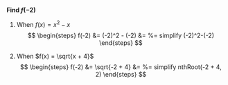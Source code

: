 **Find $f(-2)$**

1. When $f(x) = x^2 - x$
$$
\begin{steps}
   f(-2) &= (-2)^2 - (-2)
   &= %= simplify (-2)^2-(-2)
\end{steps}
$$

2. When $f(x) = \sqrt{x + 4}$
$$
\begin{steps}
   f(-2) &= \sqrt{-2 + 4}
   &= %= simplify nthRoot(-2 + 4, 2)
\end{steps}
$$
